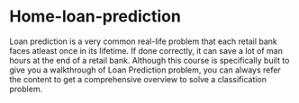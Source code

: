 # Home-loan-prediction
Loan prediction is a very common real-life problem that each retail bank faces atleast once in its lifetime. If done correctly, it can save a lot of man hours at the end of a retail bank.
Although this course is specifically built to give you a walkthrough of Loan Prediction problem, you can always refer the content to get a comprehensive overview to solve a classification problem.
